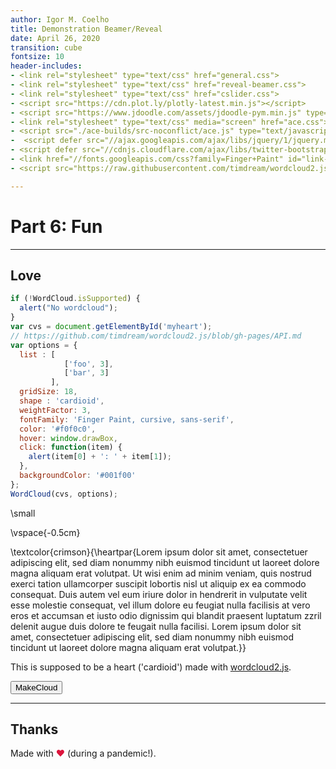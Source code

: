 ```yaml
---
author: Igor M. Coelho
title: Demonstration Beamer/Reveal
date: April 26, 2020
transition: cube
fontsize: 10
header-includes:
- <link rel="stylesheet" type="text/css" href="general.css">
- <link rel="stylesheet" type="text/css" href="reveal-beamer.css">
- <link rel="stylesheet" type="text/css" href="cslider.css">
- <script src="https://cdn.plot.ly/plotly-latest.min.js"></script>
- <script src="https://www.jdoodle.com/assets/jdoodle-pym.min.js" type="text/javascript"></script>
- <link rel="stylesheet" type="text/css" media="screen" href="ace.css">
- <script src="./ace-builds/src-noconflict/ace.js" type="text/javascript" charset="utf-8"></script>
-  <script defer src="//ajax.googleapis.com/ajax/libs/jquery/1/jquery.min.js"></script>
- <script defer src="//cdnjs.cloudflare.com/ajax/libs/twitter-bootstrap/2.2.2/bootstrap.min.js"></script>
- <link href="//fonts.googleapis.com/css?family=Finger+Paint" id="link-webfont" rel="stylesheet">
- <script src="https://raw.githubusercontent.com/timdream/wordcloud2.js/gh-pages/src/wordcloud2.js"></script>

---
```


# Part 6: Fun

--------

## Love

<!-- BEGIN COMMENT FOR beamer -->

<canvas id="myheart" style="height:300px;"></canvas>

<!-- END COMMENT FOR beamer -->

<!-- BEGIN COMMENT -->

```javascript {cmd=true hide=true}
if (!WordCloud.isSupported) {
  alert("No wordcloud");
}
var cvs = document.getElementById('myheart');
// https://github.com/timdream/wordcloud2.js/blob/gh-pages/API.md
var options = {
  list : [  
            ['foo', 3],
            ['bar', 3]
         ],
  gridSize: 18,
  shape : 'cardioid',
  weightFactor: 3,
  fontFamily: 'Finger Paint, cursive, sans-serif',
  color: '#f0f0c0',
  hover: window.drawBox,
  click: function(item) {
    alert(item[0] + ': ' + item[1]);
  },
  backgroundColor: '#001f00'
};
WordCloud(cvs, options);
```

<!-- END COMMENT -->

<!-- BEGIN COMMENT FOR revealjs -->

\small

\vspace{-0.5cm}

\textcolor{crimson}{\heartpar{Lorem ipsum dolor sit amet, consectetuer
    adipiscing elit, sed diam nonummy nibh euismod tincidunt ut
    laoreet dolore magna aliquam erat volutpat. Ut wisi enim ad minim
    veniam, quis nostrud exerci tation ullamcorper suscipit lobortis
    nisl ut aliquip ex ea commodo consequat. Duis autem vel eum iriure
    dolor in hendrerit in vulputate velit esse molestie consequat, vel
    illum dolore eu feugiat nulla facilisis at vero eros et accumsan
    et iusto odio dignissim qui blandit praesent luptatum zzril
    delenit augue duis dolore te feugait nulla facilisi. Lorem ipsum
    dolor sit amet, consectetuer adipiscing elit, sed diam nonummy
    nibh euismod tincidunt ut laoreet dolore magna aliquam erat
    volutpat.}}

<!-- END COMMENT FOR revealjs -->

<!-- BEGIN COMMENT FOR beamer -->

This is supposed to be a heart ('cardioid') made with [wordcloud2.js](https://github.com/timdream/wordcloud2.js).

<button id="mycanvasbtn">MakeCloud</button>

<script src="https://raw.githubusercontent.com/timdream/wordcloud2.js/gh-pages/src/wordcloud2.js"></script>

<script>
function makecloud() {
if (!WordCloud.isSupported) {
  alert("No wordcloud");
}
var cvs = document.getElementById('myheart');
// https://github.com/timdream/wordcloud2.js/blob/gh-pages/API.md
var options = {
  list : [  
            ['foo', 3],
            ['bar', 3],
            ['abc', 3],
            ['cde', 3],
            ['efg', 3],
            ['hij', 3],
            ['lmn', 3],
            ['foo', 3],
            ['bar', 3],
            ['abc', 3],
            ['cde', 3],
            ['efg', 3],
            ['hij', 3],
            ['lmn', 3],
            ['foo', 3],
            ['bar', 3],
            ['abc', 3],
            ['cde', 3],
            ['efg', 3],
            ['hij', 3],
            ['lmn', 3],
            ['bar', 3],
            ['abc', 3],
            ['cde', 3],
            ['efg', 3],
            ['hij', 3],
            ['lmn', 3],
            ['foo', 3],
            ['bar', 3],
            ['abc', 3],
            ['cde', 3],
            ['efg', 3],
            ['hij', 3],
            ['lmn', 3],
            ['bar', 3],
            ['abc', 3],
            ['cde', 3],
            ['efg', 3],
            ['hij', 3],
            ['lmn', 3],
            ['foo', 3],
            ['bar', 3],
            ['abc', 3],
            ['cde', 3],
            ['efg', 3],
            ['hij', 3],
            ['lmn', 3]
         ],
  gridSize: 15,
  shape : 'cardioid',
  ellipticity : 1,  
  weightFactor: 3,
  fontFamily: 'Finger Paint, cursive, sans-serif',
  color: '#DC143C',
  hover: window.drawBox,
  click: function(item) {
    alert(item[0] + ': ' + item[1]);
  },
  backgroundColor: '#f0f0c0'
};
WordCloud(cvs, options);
}
document.getElementById('mycanvasbtn').onclick = makecloud;
</script>

<!-- END COMMENT FOR beamer -->


----------

## Thanks

Made with <span latex-color="crimson" style="color:crimson;">❤</span> (during a pandemic!).
